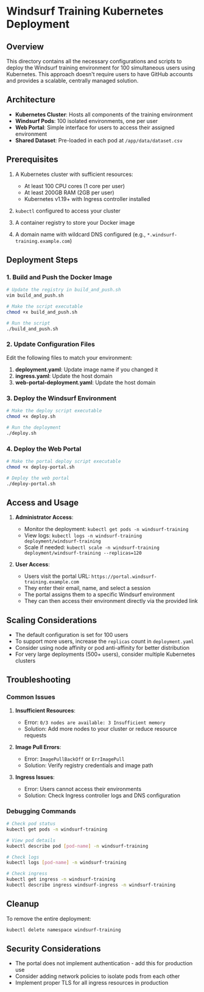 # Windsurf Training Kubernetes Deployment

## Overview

This directory contains all the necessary configurations and scripts to deploy the Windsurf training environment for 100 simultaneous users using Kubernetes. This approach doesn't require users to have GitHub accounts and provides a scalable, centrally managed solution.

## Architecture

- **Kubernetes Cluster**: Hosts all components of the training environment
- **Windsurf Pods**: 100 isolated environments, one per user
- **Web Portal**: Simple interface for users to access their assigned environment
- **Shared Dataset**: Pre-loaded in each pod at `/app/data/dataset.csv`

## Prerequisites

1. A Kubernetes cluster with sufficient resources:
   - At least 100 CPU cores (1 core per user)
   - At least 200GB RAM (2GB per user)
   - Kubernetes v1.19+ with Ingress controller installed

2. `kubectl` configured to access your cluster

3. A container registry to store your Docker image

4. A domain name with wildcard DNS configured (e.g., `*.windsurf-training.example.com`)

## Deployment Steps

### 1. Build and Push the Docker Image

```bash
# Update the registry in build_and_push.sh
vim build_and_push.sh

# Make the script executable
chmod +x build_and_push.sh

# Run the script
./build_and_push.sh
```

### 2. Update Configuration Files

Edit the following files to match your environment:

1. **deployment.yaml**: Update image name if you changed it
2. **ingress.yaml**: Update the host domain
3. **web-portal-deployment.yaml**: Update the host domain

### 3. Deploy the Windsurf Environment

```bash
# Make the deploy script executable
chmod +x deploy.sh

# Run the deployment
./deploy.sh
```

### 4. Deploy the Web Portal

```bash
# Make the portal deploy script executable
chmod +x deploy-portal.sh

# Deploy the web portal
./deploy-portal.sh
```

## Access and Usage

1. **Administrator Access**:
   - Monitor the deployment: `kubectl get pods -n windsurf-training`
   - View logs: `kubectl logs -n windsurf-training deployment/windsurf-training`
   - Scale if needed: `kubectl scale -n windsurf-training deployment/windsurf-training --replicas=120`

2. **User Access**:
   - Users visit the portal URL: `https://portal.windsurf-training.example.com`
   - They enter their email, name, and select a session
   - The portal assigns them to a specific Windsurf environment
   - They can then access their environment directly via the provided link

## Scaling Considerations

- The default configuration is set for 100 users
- To support more users, increase the `replicas` count in `deployment.yaml`
- Consider using node affinity or pod anti-affinity for better distribution
- For very large deployments (500+ users), consider multiple Kubernetes clusters

## Troubleshooting

### Common Issues

1. **Insufficient Resources**:
   - Error: `0/3 nodes are available: 3 Insufficient memory`
   - Solution: Add more nodes to your cluster or reduce resource requests

2. **Image Pull Errors**:
   - Error: `ImagePullBackOff` or `ErrImagePull`
   - Solution: Verify registry credentials and image path

3. **Ingress Issues**:
   - Error: Users cannot access their environments
   - Solution: Check Ingress controller logs and DNS configuration

### Debugging Commands

```bash
# Check pod status
kubectl get pods -n windsurf-training

# View pod details
kubectl describe pod [pod-name] -n windsurf-training

# Check logs
kubectl logs [pod-name] -n windsurf-training

# Check ingress
kubectl get ingress -n windsurf-training
kubectl describe ingress windsurf-ingress -n windsurf-training
```

## Cleanup

To remove the entire deployment:

```bash
kubectl delete namespace windsurf-training
```

## Security Considerations

- The portal does not implement authentication - add this for production use
- Consider adding network policies to isolate pods from each other
- Implement proper TLS for all ingress resources in production
